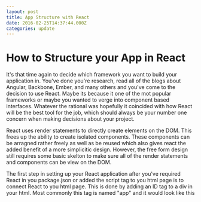 ```yaml
---
layout: post
title: App Structure with React
date: 2016-02-25T14:37:44.000Z
categories: update
---
```


<h1>How to Structure your App in React</h1>

<p>It's that time again to decide which framework you want to build your application in. You've done you're research, read all of the blogs about Angular, Backbone, Ember, and many others and you've come to the decision to use React. Maybe its because it one of the mot popular frameworks or maybe you wanted to verge into component based interfaces. Whatever the rational was hopefully it coincided with how React will be the best tool for the job, which should always be your number one concern when making decisions about your project.</p>

<p>React uses render statements to directly create elements on the DOM. This frees up the ability to create isolated components. These components can be arragned rather freely as well as be reused which also gives react the added benefit of a more simplicitic design. However, the free form design still requires some basic skelton to make sure all of the render statements and components can be view on the DOM.</p>

<p>The first step in setting up your React application after you've required React in you package.json or added the script tag to you html page is to connect React to you html page. This is done by adding an ID tag to a div in your html. Most commonly this tag is named "app" and it would look like this <code></div id='app'></code></p>